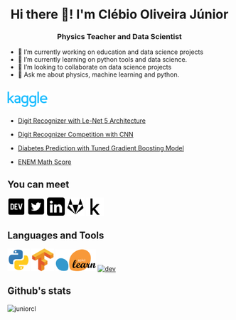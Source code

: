<h1 align="center">Hi there 👋! I'm Clébio Oliveira Júnior</h1>

<h3 align="center">Physics Teacher and Data Scientist</h3>

- 🔭 I’m currently working on education and data science projects
- 🌱 I’m currently learning on python tools and data science. 
- 👯 I’m looking to collaborate on data science projects
- 💬 Ask me about physics, machine learning and python.


<h2><img src="images/kaggle.svg"length="18%" width="18%"></h2>

* [Digit Recognizer with Le-Net 5 Architecture](https://www.kaggle.com/juniorcl/lenet-5-cnn-architecture-digit-recognizer)

* [Digit Recognizer Competition with CNN](https://www.kaggle.com/juniorcl/cnn-digit-recognizer-0-99178-score)

* [Diabetes Prediction with Tuned Gradient Boosting Model](https://www.kaggle.com/juniorcl/diabetesclassification-tunedgradientboosting-90)

* [ENEM Math Score](https://www.kaggle.com/juniorcl/mathenemscores-linearregression-accuracy-90)


<h2>You can meet</h2>

<p aling="left">
    <a target="_blank" href="https://www.dev.to/juniorcl"><img src="images/dev-black.svg" alt="dev" width="8%" lenght="8%"></a>
    <a target="_blank" href="https://www.twitter.com/clebioojunior"><img src="images/twitter-black.svg" alt="dev" width="8%" lenght="8%"></a>
    <a target="_blank" href="https://www.linkedin.com/in/clebiojunior"><img src="images/linkedin-black.svg" alt="dev" width="8%" lenght="8%"></a>
    <a target="_blank" href="https://www.gitlab.com/juniorcl"><img src="images/gitlab-black.svg" alt="dev" width="8%" lenght="8%"></a>
    <a target="_blank" href="https://www.kaggle.com/juniorcl"><img src="images/kaggle-k-black.svg" alt="dev" width="8%" lenght="8%"></a>
</p>


<h2>Languages and Tools</h2>

<p>
    <a target="_blank" href="https://www.python.org"><img src="images/python.svg" alt="python" width="10%" lenght="10%"></a>
    <a target="_blank" href="https://www.tensorflow.org"><img src="images/tensorflow.svg" alt="python" width="10%" lenght="10%"></a>
    <a target="_blank" href="https://scikit-learn.org/stable/"><img src="images/scikit-learn.svg" alt="python" width="18%" lenght="18%"></a>
    <a target="_blank" href="https://www.linux.org"><img src="images/linux.ico" alt="dev" width="10%" lenght="10%"></a>
</p>

<h2>Github's stats</h2>

<p><img align="center" src="https://github-readme-stats.vercel.app/api/top-langs/?username=juniorcl&layout=compact" alt="juniorcl" /></p>


<!-- 
<p>&nbsp;<img align="center" src="https://github-readme-stats.vercel.app/api?username=juniorcl&show_icons=true" alt="juniorcl" /></p> 
-->

<!--
**juniorcl/juniorcl** is a ✨ _special_ ✨ repository because its `README.md` (this file) appears on your GitHub profile.

Here are some ideas to get you started:

- 🔭 I’m currently working on ...
- 🌱 I’m currently learning ...
- 👯 I’m looking to collaborate on ...
- 🤔 I’m looking for help with ...
- 💬 Ask me about ...
- 📫 How to reach me: ...
- 😄 Pronouns: ...
- ⚡ Fun fact: ...
-->
